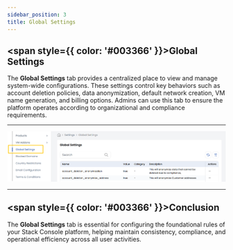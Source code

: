 ```yaml
---
sidebar_position: 3
title: Global Settings
---
```


## <span style={{ color: '#003366' }}>Global Settings</span>

The **Global Settings** tab provides a centralized place to view and manage system-wide configurations. These settings control key behaviors such as account deletion policies, data anonymization, default network creation, VM name generation, and billing options. Admins can use this tab to ensure the platform operates according to organizational and compliance requirements.

-----

![Global Settings Overview](images/global_set.png)

-----

## <span style={{ color: '#003366' }}>Conclusion</span>

The **Global Settings** tab is essential for configuring the foundational rules of your Stack Console platform, helping maintain consistency, compliance, and operational efficiency across all user activities.
